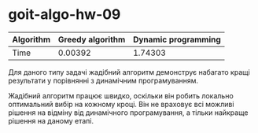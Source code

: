 # goit-algo-hw-09

| Algorithm | Greedy algorithm | Dynamic programming |
|-----------|------------------|---------------------|
| Time      | 0.00392          | 1.74303             |

Для даного типу задачі жадібний алгоритм демонструє набагато кращі результати у порівнянні з динамічним програмуванням.

Жадібний алгоритм працює швидко, оскільки він робить локально оптимальний вибір на кожному кроці. Він не враховує всі
можливі рішення на відміну від динамічного програмування, а тільки найкраще рішення на даному етапі.

